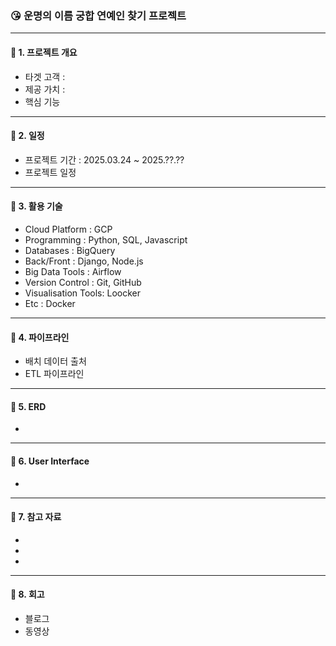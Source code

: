 ### 😘 운명의 이름 궁합 연예인 찾기 프로젝트
---
#### 📌 1. 프로젝트 개요
- 타겟 고객 :
- 제공 가치 :
- 핵심 기능
---
#### 📌 2. 일정
- 프로젝트 기간 : 2025.03.24 ~ 2025.??.??
- 프로젝트 일정 
---
#### 📌 3. 활용 기술
- Cloud Platform : GCP
- Programming : Python, SQL, Javascript
- Databases : BigQuery
- Back/Front : Django, Node.js
- Big Data Tools : Airflow
- Version Control : Git, GitHub
- Visualisation Tools: Loocker
- Etc : Docker
---
#### 📌 4. 파이프라인
- 배치 데이터 출처
- ETL 파이프라인
  
---
#### 📌 5. ERD
- 
---
#### 📌 6. User Interface
- 
---
#### 📌 7. 참고 자료
-
- 
- 
---
#### 📌 8. 회고
- 블로그
- 동영상

